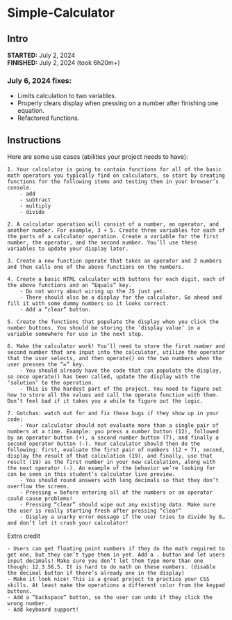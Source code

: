 # Simple-Calculator

## Intro
__STARTED:__ July 2, 2024  
__FINISHED:__ July 2, 2024 (took 6h20m+)

### July 6, 2024 fixes:  
- Limits calculation to two variables.  
- Properly clears display when pressing on a number after finishing one equation.  
- Refactored functions.  

## Instructions

Here are some use cases (abilities your project needs to have):

    1. Your calculator is going to contain functions for all of the basic math operators you typically find on calculators, so start by creating functions for the following items and testing them in your browser’s console.
        - add
        - subtract
        - multiply
        - divide

    2. A calculator operation will consist of a number, an operator, and another number. For example, 3 + 5. Create three variables for each of the parts of a calculator operation. Create a variable for the first number, the operator, and the second number. You’ll use these variables to update your display later.

    3. Create a new function operate that takes an operator and 2 numbers and then calls one of the above functions on the numbers.

    4. Create a basic HTML calculator with buttons for each digit, each of the above functions and an “Equals” key.
        - Do not worry about wiring up the JS just yet.
        - There should also be a display for the calculator. Go ahead and fill it with some dummy numbers so it looks correct.
        - Add a “clear” button.

    5. Create the functions that populate the display when you click the number buttons. You should be storing the ‘display value’ in a variable somewhere for use in the next step.

    6. Make the calculator work! You’ll need to store the first number and second number that are input into the calculator, utilize the operator that the user selects, and then operate() on the two numbers when the user presses the “=” key.
        - You should already have the code that can populate the display, so once operate() has been called, update the display with the ‘solution’ to the operation.
        - This is the hardest part of the project. You need to figure out how to store all the values and call the operate function with them. Don’t feel bad if it takes you a while to figure out the logic.

    7. Gotchas: watch out for and fix these bugs if they show up in your code:
        - Your calculator should not evaluate more than a single pair of numbers at a time. Example: you press a number button (12), followed by an operator button (+), a second number button (7), and finally a second operator button (-). Your calculator should then do the following: first, evaluate the first pair of numbers (12 + 7), second, display the result of that calculation (19), and finally, use that result (19) as the first number in your new calculation, along with the next operator (-). An example of the behavior we’re looking for can be seen in this student’s calculator live preview.
        - You should round answers with long decimals so that they don’t overflow the screen.
        - Pressing = before entering all of the numbers or an operator could cause problems!
        - Pressing “clear” should wipe out any existing data. Make sure the user is really starting fresh after pressing “clear”
        - Display a snarky error message if the user tries to divide by 0… and don’t let it crash your calculator!

Extra credit
   
    - Users can get floating point numbers if they do the math required to get one, but they can’t type them in yet. Add a . button and let users input decimals! Make sure you don’t let them type more than one though: 12.3.56.5. It is hard to do math on these numbers. (disable the decimal button if there’s already one in the display)
    - Make it look nice! This is a great project to practice your CSS skills. At least make the operations a different color from the keypad buttons.
    - Add a “backspace” button, so the user can undo if they click the wrong number.
    - Add keyboard support!
